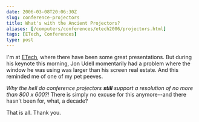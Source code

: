 ```yaml
--- 
date: 2006-03-08T20:06:30Z
slug: conference-projectors
title: What's with the Ancient Projectors?
aliases: [/computers/conferences/etech2006/projectors.html]
tags: [ETech, Conferences]
type: post
---
```


I'm at [ETech], where there have been some great presentations. But during his
keynote this morning, Jon Udell momentarily had a problem where the window he
was using was larger than his screen real estate. And this reminded me of one of
my pet peeves.

*Why the hell do conference projectors **still** support a resolution of no more
than 800 x 600?!* There is simply no excuse for this anymore--and there hasn't
been for, what, a decade?

That is all. Thank you.

  [ETech]: http://conferences.oreillynet.com/etech/
    "The Emerging Technology Conference home page"
